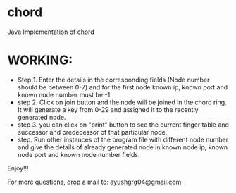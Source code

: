 # chord
Java Implementation of chord

# WORKING:
* Step 1. Enter the details in the corresponding fields (Node number should be between 0-7) and for the first node known ip, known port and known node number must be -1.
* step 2. Click on join button and the node will be joined in the chord ring. It will generate a key from 0-29 and assigned it to the recently generated node.
* step 3. you can click on "print" button to see the current finger table and successor and predecessor of that particular node.
* step. Run other instances of the program file with different node number and give the details of already generated node in known node ip, known node port and known node number fields.

Enjoy!!!

For more questions, drop a mail to: ayushgrg04@gmail.com
